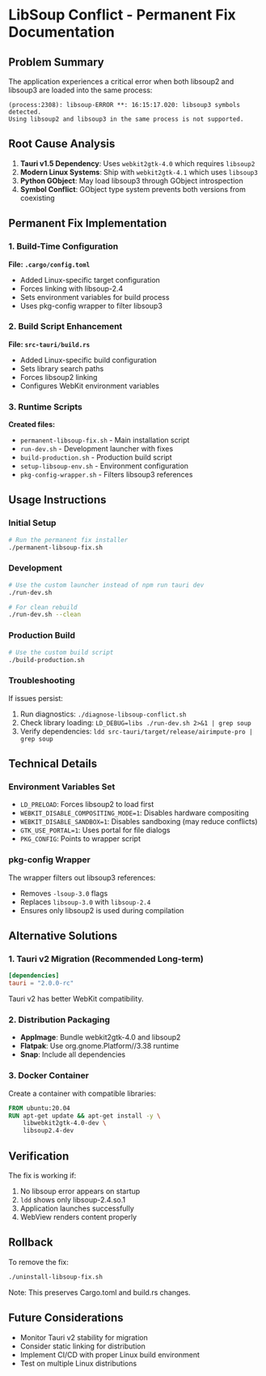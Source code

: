 # LibSoup Conflict - Permanent Fix Documentation

## Problem Summary
The application experiences a critical error when both libsoup2 and libsoup3 are loaded into the same process:
```
(process:2308): libsoup-ERROR **: 16:15:17.020: libsoup3 symbols detected. 
Using libsoup2 and libsoup3 in the same process is not supported.
```

## Root Cause Analysis
1. **Tauri v1.5 Dependency**: Uses `webkit2gtk-4.0` which requires `libsoup2`
2. **Modern Linux Systems**: Ship with `webkit2gtk-4.1` which uses `libsoup3`
3. **Python GObject**: May load libsoup3 through GObject introspection
4. **Symbol Conflict**: GObject type system prevents both versions from coexisting

## Permanent Fix Implementation

### 1. Build-Time Configuration
**File: `.cargo/config.toml`**
- Added Linux-specific target configuration
- Forces linking with libsoup-2.4
- Sets environment variables for build process
- Uses pkg-config wrapper to filter libsoup3

### 2. Build Script Enhancement
**File: `src-tauri/build.rs`**
- Added Linux-specific build configuration
- Sets library search paths
- Forces libsoup2 linking
- Configures WebKit environment variables

### 3. Runtime Scripts
**Created files:**
- `permanent-libsoup-fix.sh` - Main installation script
- `run-dev.sh` - Development launcher with fixes
- `build-production.sh` - Production build script
- `setup-libsoup-env.sh` - Environment configuration
- `pkg-config-wrapper.sh` - Filters libsoup3 references

## Usage Instructions

### Initial Setup
```bash
# Run the permanent fix installer
./permanent-libsoup-fix.sh
```

### Development
```bash
# Use the custom launcher instead of npm run tauri dev
./run-dev.sh

# For clean rebuild
./run-dev.sh --clean
```

### Production Build
```bash
# Use the custom build script
./build-production.sh
```

### Troubleshooting
If issues persist:
1. Run diagnostics: `./diagnose-libsoup-conflict.sh`
2. Check library loading: `LD_DEBUG=libs ./run-dev.sh 2>&1 | grep soup`
3. Verify dependencies: `ldd src-tauri/target/release/airimpute-pro | grep soup`

## Technical Details

### Environment Variables Set
- `LD_PRELOAD`: Forces libsoup2 to load first
- `WEBKIT_DISABLE_COMPOSITING_MODE=1`: Disables hardware compositing
- `WEBKIT_DISABLE_SANDBOX=1`: Disables sandboxing (may reduce conflicts)
- `GTK_USE_PORTAL=1`: Uses portal for file dialogs
- `PKG_CONFIG`: Points to wrapper script

### pkg-config Wrapper
The wrapper filters out libsoup3 references:
- Removes `-lsoup-3.0` flags
- Replaces `libsoup-3.0` with `libsoup-2.4`
- Ensures only libsoup2 is used during compilation

## Alternative Solutions

### 1. Tauri v2 Migration (Recommended Long-term)
```toml
[dependencies]
tauri = "2.0.0-rc"
```
Tauri v2 has better WebKit compatibility.

### 2. Distribution Packaging
- **AppImage**: Bundle webkit2gtk-4.0 and libsoup2
- **Flatpak**: Use org.gnome.Platform//3.38 runtime
- **Snap**: Include all dependencies

### 3. Docker Container
Create a container with compatible libraries:
```dockerfile
FROM ubuntu:20.04
RUN apt-get update && apt-get install -y \
    libwebkit2gtk-4.0-dev \
    libsoup2.4-dev
```

## Verification
The fix is working if:
1. No libsoup error appears on startup
2. `ldd` shows only libsoup-2.4.so.1
3. Application launches successfully
4. WebView renders content properly

## Rollback
To remove the fix:
```bash
./uninstall-libsoup-fix.sh
```
Note: This preserves Cargo.toml and build.rs changes.

## Future Considerations
- Monitor Tauri v2 stability for migration
- Consider static linking for distribution
- Implement CI/CD with proper Linux build environment
- Test on multiple Linux distributions